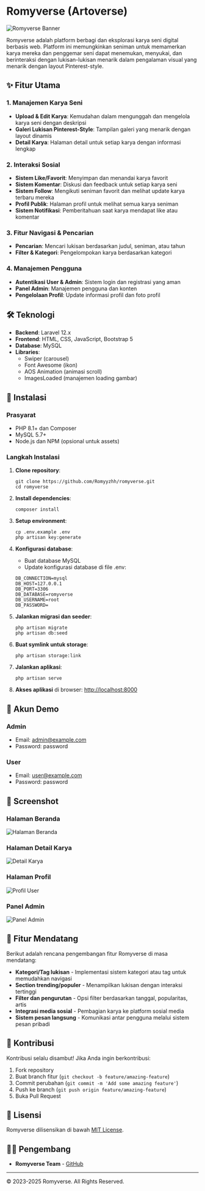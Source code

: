 # Romyverse (Artoverse)

![Romyverse Banner](public/images/logo.png)

Romyverse adalah platform berbagi dan eksplorasi karya seni digital berbasis web. Platform ini memungkinkan seniman untuk memamerkan karya mereka dan penggemar seni dapat menemukan, menyukai, dan berinteraksi dengan lukisan-lukisan menarik dalam pengalaman visual yang menarik dengan layout Pinterest-style.

## ✨ Fitur Utama

### 1. Manajemen Karya Seni
- **Upload & Edit Karya**: Kemudahan dalam mengunggah dan mengelola karya seni dengan deskripsi
- **Galeri Lukisan Pinterest-Style**: Tampilan galeri yang menarik dengan layout dinamis
- **Detail Karya**: Halaman detail untuk setiap karya dengan informasi lengkap

### 2. Interaksi Sosial
- **Sistem Like/Favorit**: Menyimpan dan menandai karya favorit
- **Sistem Komentar**: Diskusi dan feedback untuk setiap karya seni
- **Sistem Follow**: Mengikuti seniman favorit dan melihat update karya terbaru mereka
- **Profil Publik**: Halaman profil untuk melihat semua karya seniman
- **Sistem Notifikasi**: Pemberitahuan saat karya mendapat like atau komentar

### 3. Fitur Navigasi & Pencarian
- **Pencarian**: Mencari lukisan berdasarkan judul, seniman, atau tahun
- **Filter & Kategori**: Pengelompokan karya berdasarkan kategori

### 4. Manajemen Pengguna
- **Autentikasi User & Admin**: Sistem login dan registrasi yang aman
- **Panel Admin**: Manajemen pengguna dan konten
- **Pengelolaan Profil**: Update informasi profil dan foto profil

## 🛠️ Teknologi

- **Backend**: Laravel 12.x
- **Frontend**: HTML, CSS, JavaScript, Bootstrap 5
- **Database**: MySQL
- **Libraries**:
  - Swiper (carousel)
  - Font Awesome (ikon)
  - AOS Animation (animasi scroll)
  - ImagesLoaded (manajemen loading gambar)

## 🚀 Instalasi

### Prasyarat
- PHP 8.1+ dan Composer
- MySQL 5.7+
- Node.js dan NPM (opsional untuk assets)

### Langkah Instalasi

1. **Clone repository**:
   ```
   git clone https://github.com/Romyyzhh/romyverse.git
   cd romyverse
   ```

2. **Install dependencies**:
   ```
   composer install
   ```

3. **Setup environment**:
   ```
   cp .env.example .env
   php artisan key:generate
   ```

4. **Konfigurasi database**:
   - Buat database MySQL
   - Update konfigurasi database di file .env:
   ```
   DB_CONNECTION=mysql
   DB_HOST=127.0.0.1
   DB_PORT=3306
   DB_DATABASE=romyverse
   DB_USERNAME=root
   DB_PASSWORD=
   ```

5. **Jalankan migrasi dan seeder**:
   ```
   php artisan migrate
   php artisan db:seed
   ```

6. **Buat symlink untuk storage**:
   ```
   php artisan storage:link
   ```

7. **Jalankan aplikasi**:
   ```
   php artisan serve
   ```

8. **Akses aplikasi** di browser: [http://localhost:8000](http://localhost:8000)

## 👤 Akun Demo

### Admin
- Email: admin@example.com
- Password: password

### User
- Email: user@example.com
- Password: password

## 📸 Screenshot

### Halaman Beranda
![Halaman Beranda](public/screenshots/home.PNG)

### Halaman Detail Karya
![Detail Karya](public/screenshots/detail.PNG)

### Halaman Profil
![Profil User](public/screenshots/profile.PNG)

### Panel Admin
![Panel Admin](public/screenshots/admin.PNG)

## 🌟 Fitur Mendatang

Berikut adalah rencana pengembangan fitur Romyverse di masa mendatang:

- **Kategori/Tag lukisan** - Implementasi sistem kategori atau tag untuk memudahkan navigasi
- **Section trending/populer** - Menampilkan lukisan dengan interaksi tertinggi
- **Filter dan pengurutan** - Opsi filter berdasarkan tanggal, popularitas, artis
- **Integrasi media sosial** - Pembagian karya ke platform sosial media
- **Sistem pesan langsung** - Komunikasi antar pengguna melalui sistem pesan pribadi

## 🤝 Kontribusi

Kontribusi selalu disambut! Jika Anda ingin berkontribusi:

1. Fork repository
2. Buat branch fitur (`git checkout -b feature/amazing-feature`)
3. Commit perubahan (`git commit -m 'Add some amazing feature'`)
4. Push ke branch (`git push origin feature/amazing-feature`)
5. Buka Pull Request

## 📄 Lisensi

Romyverse dilisensikan di bawah [MIT License](https://opensource.org/licenses/MIT).

## 👨‍💻 Pengembang

- **Romyverse Team** - [GitHub](https://github.com/Romyyzhh)

---

&copy; 2023-2025 Romyverse. All Rights Reserved.
